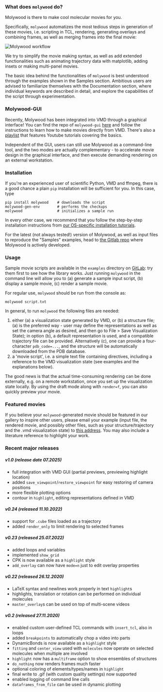 ### What does `molywood` do?

Molywood is there to make cool molecular movies for you.

Specifically, `molywood` automatizes the most tedious steps in
generation of these movies, i.e. scripting in TCL, rendering, generating
overlays and combining frames, as well as merging frames into the final
movie:

![Molywood workflow](workflow.png)

We try to simplify the movie making syntax, as well as add extended
functionalities such as animating trajectory data with matplotlib,
adding insets or making multi-panel movies.

The basic idea behind the functionalities of `molywood` is best understood
through the examples shown in the Samples section. Ambitious users are
advised to familiarize themselves with the Documentation section, where
individual keywords are described in detail, and explore the
capabilities of the script through experimentation.

### Molywood-GUI

Recently, Molywood has been integrated into VMD through a graphical interface! 
You can find the repo of `molywood-gui` [here](https://gitlab.com/milafternoon/molywood-gui) 
and follow the instructions to learn how to make movies directly from VMD. 
There's also a [playlist](https://www.youtube.com/watch?v=7rHwlxm3d00&list=PLl6-JGevY8O1bExfakK8yr-sczsuBjooV) 
that features Youtube tutorials covering the basics.

Independent of the GUI, users can still use Molywood as a command-line tool, and 
the two modes are actually complementary - to accelerate movie design in the graphical 
interface, and then execute demanding rendering on an external workstation.

### Installation 

If you're an experienced user of scientific Python, VMD and ffmpeg, there is a good
chance a plain `pip` installation will be sufficient for you. In this case, type

```
pip install molywood    # downloads the script
molywood-gen-env        # performs the checkups 
molywood                # initializes a sample run
``` 

In every other case, we recommend that you follow the step-by-step installation instructions 
from [our OS-specific installation tutorials](http://mmb.irbbarcelona.org/molywood/tutorials).

For the latest (not always tested!) version of Molywood, as well as input files to reproduce 
the "Samples" examples, head to [the Gitlab repo](https://gitlab.com/KomBioMol/molywood) where 
Molywood is actively developed.

### Usage

Sample movie scripts are available in the `examples` directory on [GitLab](https://gitlab.com/KomBioMol/molywood): try
them first to see how the library works. Just running `molywood` in the command
line will allow you to (a) generate a sample input script, (b) display a sample
movie, (c) render a sample movie.

For regular use, `molywood` should be run from the console as:

 `molywood script.txt`

In general, to run `molywood` the following files are needed:

1. either (a) a visualization state generated by VMD, or (b) a structure
file; (a) is the preferred way - user may define the representations
as well as set the camera angle as desired, and then go to File > Save
Visualization State); in option (b), a default representation is used,
and a compatible trajectory file can be provided. Alternatively (c), one can
provide a four-character `pdb_code=...`, and the structure will be
automatically downloaded from the PDB database.
1. a 'movie script', i.e. a simple text file containing directives,
including a reference to the VMD visualization state (see examples and
the explanations below).

The good news is that the actual time-consuming rendering can be done externally,
e.g. on a remote workstation, once you set up the visualization state
locally. By using the draft mode along with `render=f`, you can also
quickly preview your movie.

### Featured movies

If you believe your `molywood`-generated movie should be featured in our gallery
to inspire other users, please email your example (input file, the rendered movie,
and possibly other files, such as your structure/trajectory and the .vmd
visualization state) to [this address](mailto:milafternoon@gmail.com). You may also
include a literature reference to highlight your work.

### Recent major releases

##### v1.0 (release date 07.2025)

- full integration with VMD GUI (partial previews, previewing highlight location)
- added `save_viewpoint`/`restore_viewpoint` for easy restoring of camera positions
- more flexible plotting options
- contour in `highlight`, editing representations defined in VMD

##### v0.24 (released 11.10.2022)

- support for `.cube` files loaded as a trajectory
- added `render_only` to limit rendering to selected frames 

##### v0.23 (released 25.07.2022)

- added loops and variables
- implemented `show_grid`
- CPK is now available as a `highlight` style
- `add_overlay` can now have `mode=n` just to edit overlay properties

##### v0.22 (released 26.12.2020)

- LaTeX syntax and newlines work properly in text `highlight`s
- highlights, translation or rotation can be performed on individual molecules
- `master_overlay`s can be used on top of multi-scene videos

##### v0.2 (released 27.11.2020)

- enabled custom user-defined TCL commands with `insert_tcl`, also in loops
- added `breakpoints` to automatically chop a video into parts
- DynamicBonds is now available as a `highlight` style
- `fitting` and `center_view` used with `molecules` now operate on selected molecules when multiple are involved
- `highlight` now has a `multiframe` option to show ensembles of structures
- `do_nothing` now renders frames much faster
- optional coloring of elements/types/names in `highlight`
- final write to .gif (with custom quality settings) now supported
- enabled logging of command line calls
- `dataframes_from_file` can be used in dynamic plotting
